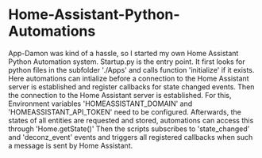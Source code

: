 # Home-Assistant-Python-Automations

App-Damon was kind of a hassle, so I started my own Home Assistant Python Automation system.
Startup.py is the entry point.
It first looks for python files in the subfolder './Apps' and calls function 'initialize' if it exists.
Here automations can intialize before a connection to the Home Assistant server is established and register callbacks for state changed events.
Then the connection to the Home Assistant server is established.
For this, Environment variables 'HOMEASSISTANT_DOMAIN' and 'HOMEASSISTANT_API_TOKEN' need to be configured.
Afterwards, the states of all entities are requested and stored, automations can access this through 'Home.getState()'
Then the scripts subscribes to 'state_changed' and 'deconz_event' events and triggers all registered callbacks when such a message is sent by Home Assistant.
